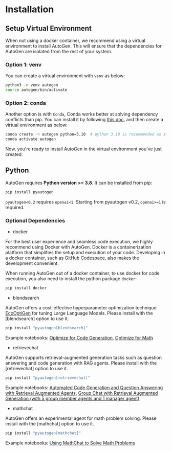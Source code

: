 # Installation

## Setup Virtual Environment

When not using a docker container, we recommend using a virtual environment to install AutoGen. This will ensure that the dependencies for AutoGen are isolated from the rest of your system.

### Option 1: venv

You can create a virtual environment with `venv` as below:
```bash
python3 -m venv autogen
source autogen/bin/activate
```

### Option 2: conda

Another option is with `Conda`, Conda works better at solving dependency conflicts than pip. You can install it by following [this doc](https://docs.conda.io/projects/conda/en/stable/user-guide/install/index.html),
and then create a virtual environment as below:
```bash
conda create -n autogen python=3.10  # python 3.10 is recommended as it's stable and not too old
conda activate autogen
```

Now, you're ready to install AutoGen in the virtual environment you've just created.

## Python

AutoGen requires **Python version >= 3.8**. It can be installed from pip:

```bash
pip install pyautogen
```

`pyautogen<0.2` requires `openai<1`. Starting from pyautogen v0.2, `openai>=1` is required.

<!--
or conda:
```
conda install pyautogen -c conda-forge
``` -->

### Optional Dependencies
* docker

For the best user experience and seamless code execution, we highly recommend using Docker with AutoGen. Docker is a containerization platform that simplifies the setup and execution of your code. Developing in a docker container, such as GitHub Codespace, also makes the development convenient.

When running AutoGen out of a docker container, to use docker for code execution, you also need to install the python package `docker`:
```bash
pip install docker
```

* blendsearch

AutoGen offers a cost-effective hyperparameter optimization technique [EcoOptiGen](https://arxiv.org/abs/2303.04673) for tuning Large Language Models. Please install with the [blendsearch] option to use it.
```bash
pip install "pyautogen[blendsearch]"
```

Example notebooks:
[Optimize for Code Generation](https://github.com/microsoft/autogen/blob/main/notebook/oai_completion.ipynb),
[Optimize for Math](https://github.com/microsoft/autogen/blob/main/notebook/oai_chatgpt_gpt4.ipynb)

* retrievechat

AutoGen supports retrieval-augmented generation tasks such as question answering and code generation with RAG agents. Please install with the [retrievechat] option to use it.
```bash
pip install "pyautogen[retrievechat]"
```

Example notebooks:
[Automated Code Generation and Question Answering with Retrieval Augmented Agents](https://github.com/microsoft/autogen/blob/main/notebook/agentchat_RetrieveChat.ipynb),
[Group Chat with Retrieval Augmented Generation (with 5 group member agents and 1 manager agent)](https://github.com/microsoft/autogen/blob/main/notebook/agentchat_groupchat_RAG.ipynb)

* mathchat

AutoGen offers an experimental agent for math problem solving. Please install with the [mathchat] option to use it.
```bash
pip install "pyautogen[mathchat]"
```

Example notebooks:
[Using MathChat to Solve Math Problems](https://github.com/microsoft/autogen/blob/main/notebook/agentchat_MathChat.ipynb)
